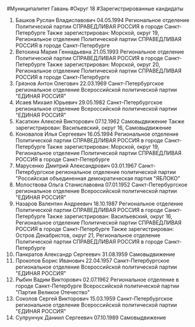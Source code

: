 #Муниципалитет
Гавань
#Округ
18
#Зарегистрированные кандидаты
1. Башков Руслан Владиславович 04.05.1994
Региональное отделение Политической партии СПРАВЕДЛИВАЯ РОССИЯ в городе Санкт-Петербурге
Также зарегистрирован: Морской, округ 19, Региональное отделение Политической партии СПРАВЕДЛИВАЯ РОССИЯ в городе Санкт-Петербурге
2. Ветохина Мария Геннадьевна 21.05.1993
Региональное отделение Политической партии СПРАВЕДЛИВАЯ РОССИЯ в городе Санкт-Петербурге
Также зарегистрирован: Морской, округ 20, Региональное отделение Политической партии СПРАВЕДЛИВАЯ РОССИЯ в городе Санкт-Петербурге
3. Грязнов Антон Олегович 22.03.1969
Санкт-Петербургское региональное отделение Всероссийской политической партии "ЕДИНАЯ РОССИЯ"
4. Исаев Михаил Юрьевич 29.05.1982
Санкт-Петербургское региональное отделение Всероссийской политической партии "ЕДИНАЯ РОССИЯ"
5. Касаткин Алексей Викторович 07.12.1962
Самовыдвижение
Также зарегистрирован: Васильевский, округ 16, Самовыдвижение
6. Коновалов Илья Сергеевич 16.05.1994
Региональное отделение Политической партии СПРАВЕДЛИВАЯ РОССИЯ в городе Санкт-Петербурге
Также зарегистрирован: Морской, округ 19, Региональное отделение Политической партии СПРАВЕДЛИВАЯ РОССИЯ в городе Санкт-Петербурге
7. Марусенко Дмитрий Александрович 03.01.1967
Санкт-Петербургское региональное отделение политической партии "Российская объединенная демократическая партия "ЯБЛОКО"
8. Молоствова Ольга Станиславовна 07.01.1952
Санкт-Петербургское региональное отделение Всероссийской политической партии "ЕДИНАЯ РОССИЯ"
9. Назаров Валентин Андреевич 18.10.1987
Региональное отделение Политической партии СПРАВЕДЛИВАЯ РОССИЯ в городе Санкт-Петербурге
Также зарегистрирован: Васильевский, округ 16, Региональное отделение Политической партии СПРАВЕДЛИВАЯ РОССИЯ в городе Санкт-Петербурге
Также зарегистрирован: Остров Декабристов, округ 21, Региональное отделение Политической партии СПРАВЕДЛИВАЯ РОССИЯ в городе Санкт-Петербурге
10. Панкратов Александр Сергеевич 31.08.1959
Самовыдвижение
11. Прокопов Борис Иванович 22.04.1957
Санкт-Петербургское региональное отделение Всероссийской политической партии "ЕДИНАЯ РОССИЯ"
12. Рыбин Вадим Викторович 02.07.1962
Региональное отделение в городе Санкт-Петербурге Всероссийской политической партии "Партия Великое Отечество"
13. Соколов Сергей Викторович 15.03.1959
Санкт-Петербургское региональное отделение Всероссийской политической партии "ЕДИНАЯ РОССИЯ"
14. Супрунчук Даниил Сергеевич 07.10.1989
Самовыдвижение
